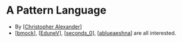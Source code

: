 # A Pattern Language

- By [[Christopher Alexander]]
- [[bmock]], [[EduneV]], [[seconds_0]], [[ablueaeshna]] are all interested.

[//begin]: # "Autogenerated link references for markdown compatibility"
[Christopher Alexander]: christopher-alexander "Christopher Alexander"
[bmock]: bmock "Bmock"
[EduneV]: edunev "EduneV"
[seconds_0]: seconds_0 "Seconds_0"
[ablueaeshna]: ablueaeshna "Ablueaeshna"
[//end]: # "Autogenerated link references"